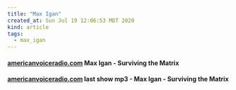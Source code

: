 ```yaml
---
title: "Max Igan"
created_at: Sun Jul 19 12:06:53 MDT 2020
kind: article
tags:
  - max_igan
---
```


<h4>
  <a href="https://americanvoiceradio.com/surviving-the-matrix/" target="_blank">americanvoiceradio.com</a>
  Max Igan - Surviving the Matrix
</h4>

<h4>
  <a href="http://americanvoiceradio.com/archives/max-fri.mp3" target="_blank">americanvoiceradio.com</a>
  last show mp3 - Max Igan - Surviving the Matrix
</h4>

<h4>
<a href="" target="_blank"></a>
</h4>

<!--
html boilerplate fragments
<a href="" target="_blank"></a>
<a name=""></a>
<img src="" width="400px">
<ul>
  <li></li>
  <li><a href="" target="_blank"></a></li>
</ul>
<pre>
</pre>
<p style="margin-bottom: 2em;"></p>
<hr style="border: 0; height: 3px; background: #333; background-image: linear-gradient(to right, #ccc, #333, #ccc);">
<pre><code>
</code></pre>
<math xmlns='http://www.w3.org/1998/Math/MathML' display='block'>
</math>
:-->
